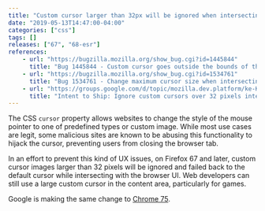 ```yaml
---
title: "Custom cursor larger than 32px will be ignored when intersecting UI"
date: "2019-05-13T14:47:00-04:00"
categories: ["css"]
tags: []
releases: ["67", "68-esr"]
references:
    - url: "https://bugzilla.mozilla.org/show_bug.cgi?id=1445844"
      title: "Bug 1445844 - Custom cursor goes outside the bounds of the web content in \"malware\" website"
    - url: "https://bugzilla.mozilla.org/show_bug.cgi?id=1534761"
      title: "Bug 1534761 - Change maximum cursor size when intersecting UI to 32 pixels."
    - url: "https://groups.google.com/d/topic/mozilla.dev.platform/ke-KMmY1Mak/discussion"
      title: "Intent to Ship: Ignore custom cursors over 32 pixels intersecting UI"
---
```

The CSS `cursor` property allows websites to change the style of the mouse pointer to one of predefined types or custom image. While most use cases are legit, some malicious sites are known to be abusing this functionality to hijack the cursor, preventing users from closing the browser tab.

In an effort to prevent this kind of UX issues, on Firefox 67 and later, custom cursor images larger than 32 pixels will be ignored and failed back to the default cursor while intersecting with the browser UI. Web developers can still use a large custom cursor in the content area, particularly for games.

Google is making the same change to [Chrome 75](https://bugs.chromium.org/p/chromium/issues/detail?id=880863).
